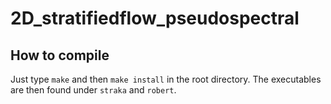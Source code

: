 # 2D_stratifiedflow_pseudospectral

## How to compile
Just type `make` and then `make install` in the root directory. The executables are then found under
`straka` and `robert`.
